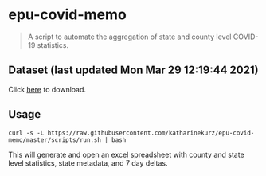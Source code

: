 # epu-covid-memo

> A script to automate the aggregation of state and county level COVID-19 statistics.

<!-- tmpl start -->

## Dataset (last updated Mon Mar 29 12:19:44 2021)

Click [here](https://covid-artifacts.s3.amazonaws.com/records/2021-3-29-121943-covid_artifact.xls) to download.

<!-- tmpl end -->

## Usage

```
curl -s -L https://raw.githubusercontent.com/katharinekurz/epu-covid-memo/master/scripts/run.sh | bash
```

This will generate and open an excel spreadsheet with county and state level statistics, state metadata, and 7 day deltas.